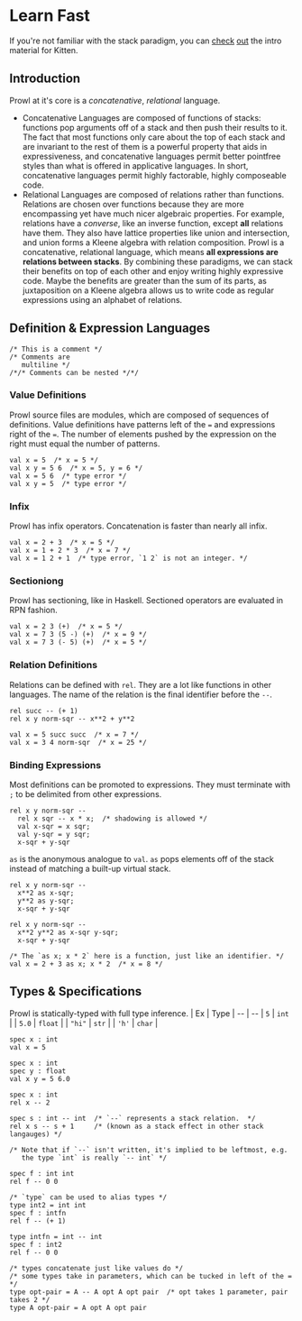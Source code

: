 # Learn Fast
If you're not familiar with the stack paradigm, you can [check](http://kittenlang.org/tutorial/) [out](http://kittenlang.org/intro/) the intro material for Kitten. 

## Introduction
Prowl at it's core is a *concatenative*, *relational* language. 
- Concatenative Languages are composed of functions of stacks: functions pop arguments off of a stack and then push their results to it. The fact that most functions only care about the top of each stack and are invariant to the rest of them is a powerful property that aids in expressiveness, and concatenative languages permit better pointfree styles than what is offered in applicative languages. In short, concatenative languages permit highly factorable, highly composeable code. 
- Relational Languages are composed of relations rather than functions. Relations are chosen over functions because they are more encompassing yet have much nicer algebraic properties. For example, relations have a *converse*, like an inverse function, except **all** relations have them. They also have lattice properties like union and intersection, and union forms a Kleene algebra with relation composition. 
Prowl is a concatenative, relational language, which means **all expressions are relations between stacks**. By combining these paradigms, we can stack their benefits on top of each other and enjoy writing highly expressive code. Maybe the benefits are greater than the sum of its parts, as juxtaposition on a Kleene algebra allows us to write code as regular expressions using an alphabet of relations. 

## Definition & Expression Languages
```
/* This is a comment */
/* Comments are
   multiline */
/*/* Comments can be nested */*/
```

### Value Definitions
Prowl source files are modules, which are composed of sequences of definitions. Value definitions have patterns left of the `=` and expressions right of the `=`. The number of elements pushed by the expression on the right must equal the number of patterns.
```
val x = 5  /* x = 5 */
val x y = 5 6  /* x = 5, y = 6 */
val x = 5 6  /* type error */
val x y = 5  /* type error */
```

### Infix
Prowl has infix operators. Concatenation is faster than nearly all infix. 
```
val x = 2 + 3  /* x = 5 */
val x = 1 + 2 * 3  /* x = 7 */
val x = 1 2 + 1  /* type error, `1 2` is not an integer. */
```

### Sectioniong
Prowl has sectioning, like in Haskell. Sectioned operators are evaluated in RPN fashion. 
```
val x = 2 3 (+)  /* x = 5 */
val x = 7 3 (5 -) (+)  /* x = 9 */
val x = 7 3 (- 5) (+)  /* x = 5 */
```

### Relation Definitions
Relations can be defined with `rel`. They are a lot like functions in other languages. The name of the relation is the final identifier before the `--`. 
```
rel succ -- (+ 1)
rel x y norm-sqr -- x**2 + y**2

val x = 5 succ succ  /* x = 7 */
val x = 3 4 norm-sqr  /* x = 25 */
```

### Binding Expressions
Most definitions can be promoted to expressions. They must terminate with `;` to be delimited from other expressions. 
```
rel x y norm-sqr -- 
  rel x sqr -- x * x;  /* shadowing is allowed */
  val x-sqr = x sqr; 
  val y-sqr = y sqr; 
  x-sqr + y-sqr
```

`as` is the anonymous analogue to `val`. `as` pops elements off of the stack instead of matching a built-up virtual stack. 
```
rel x y norm-sqr --
  x**2 as x-sqr;
  y**2 as y-sqr;
  x-sqr + y-sqr

rel x y norm-sqr --
  x**2 y**2 as x-sqr y-sqr; 
  x-sqr + y-sqr

/* The `as x; x * 2` here is a function, just like an identifier. */
val x = 2 + 3 as x; x * 2  /* x = 8 */
```

## Types & Specifications
Prowl is statically-typed with full type inference. 
| Ex | Type | 
-- | --
| `5` | `int` | 
| `5.0` | `float` | 
| `"hi"` | `str` | 
| `'h'` | `char` | 

```
spec x : int
val x = 5

spec x : int
spec y : float
val x y = 5 6.0

spec x : int
rel x -- 2

spec s : int -- int  /* `--` represents a stack relation.  */
rel x s -- s + 1     /* (known as a stack effect in other stack langauges) */

/* Note that if `--` isn't written, it's implied to be leftmost, e.g. 
   the type `int` is really `-- int` */

spec f : int int
rel f -- 0 0

/* `type` can be used to alias types */
type int2 = int int
spec f : intfn
rel f -- (+ 1)

type intfn = int -- int
spec f : int2
rel f -- 0 0

/* types concatenate just like values do */
/* some types take in parameters, which can be tucked in left of the = */
type opt-pair = A -- A opt A opt pair  /* opt takes 1 parameter, pair takes 2 */
type A opt-pair = A opt A opt pair
```

